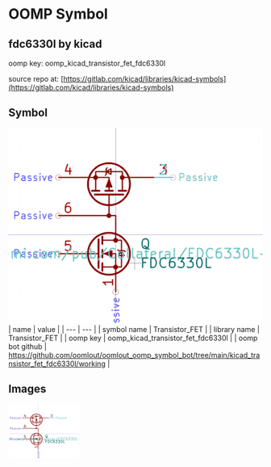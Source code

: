 # OOMP Symbol  
## fdc6330l  by kicad  
  
oomp key: oomp_kicad_transistor_fet_fdc6330l  
  
source repo at: [https://gitlab.com/kicad/libraries/kicad-symbols](https://gitlab.com/kicad/libraries/kicad-symbols)  
## Symbol  
  
[![working.png](working_600.png)](working.png)  
| name | value | 
| --- | --- | 
| symbol name | Transistor_FET | 
| library name | Transistor_FET | 
| oomp key | oomp_kicad_transistor_fet_fdc6330l | 
| oomp bot github | https://github.com/oomlout/oomlout_oomp_symbol_bot/tree/main/kicad_transistor_fet_fdc6330l/working | 
## Images  
  
[![working.png](working_140.png)](working.png)  
